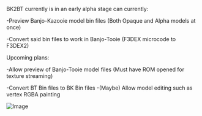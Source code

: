BK2BT currently is in an early alpha stage can currently:

-Preview Banjo-Kazooie model bin files (Both Opaque and Alpha models at once)

-Convert said bin files to work in Banjo-Tooie (F3DEX microcode to F3DEX2)


Upcoming plans:

-Allow preview of Banjo-Tooie model files (Must have ROM opened for texture streaming)

-Convert BT Bin files to BK Bin files
-(Maybe) Allow model editing such as vertex RGBA painting

![Image](http://bin.smwcentral.net/u/15445/BK2BTPreview.png)